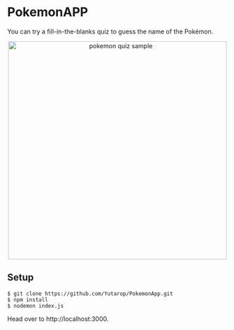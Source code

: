 # PokemonAPP
You can try a fill-in-the-blanks quiz to guess the name of the Pokémon.

<div align="center">
  <img src="https://github.com/user-attachments/assets/a425ea56-d059-46cc-9d3f-72c7cdfd55a9" alt="pokemon quiz sample"　width="700" height="500">
</div>

## Setup
```
$ git clone https://github.com/Yutarop/PokemonApp.git
$ npm install
$ nodemon index.js
```
Head over to http://localhost:3000.
